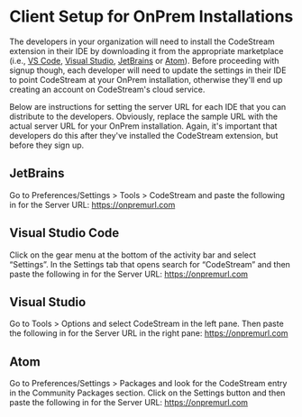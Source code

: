 # Client Setup for OnPrem Installations

The developers in your organization will need to install the CodeStream extension in their IDE by downloading it from the appropriate marketplace (i.e.,  [VS Code](https://marketplace.visualstudio.com/items?itemName=CodeStream.codestream), [Visual Studio](https://marketplace.visualstudio.com/items?itemName=CodeStream.codestream-vs), [JetBrains](https://plugins.jetbrains.com/plugin/12206-codestream) or [Atom](https://atom.io/packages/codestream)). Before proceeding with signup though, each developer will need to update the settings in their IDE to point CodeStream at your OnPrem installation, otherwise they'll end up creating an account on CodeStream's cloud service.

Below are instructions for setting the server URL for each IDE that you can distribute to the developers. Obviously, replace the sample URL with the actual server URL for your OnPrem installation. Again, it's important that developers do this after they've installed the CodeStream extension, but before they sign up.

## JetBrains
Go to Preferences/Settings > Tools > CodeStream and paste the following in for the Server URL: https://onpremurl.com

## Visual Studio Code
Click on the gear menu at the bottom of the activity bar and select “Settings”. In the Settings tab that opens search for “CodeStream” and then paste the following in for the Server URL: https://onpremurl.com

## Visual Studio
Go to Tools > Options and select CodeStream in the left pane. Then paste the following in for the Server URL in the right pane: https://onpremurl.com

## Atom
Go to Preferences/Settings > Packages and look for the CodeStream entry in the Community Packages section. Click on the Settings button and then paste the following in for the Server URL: https://onpremurl.com
